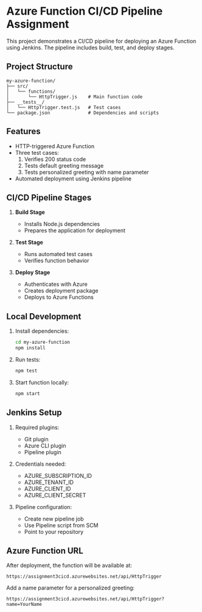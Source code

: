 # Azure Function CI/CD Pipeline Assignment

This project demonstrates a CI/CD pipeline for deploying an Azure Function using Jenkins. The pipeline includes build, test, and deploy stages.

## Project Structure

```
my-azure-function/
├── src/
│   └── functions/
│       └── HttpTrigger.js    # Main function code
├── __tests__/
│   └── HttpTrigger.test.js   # Test cases
└── package.json              # Dependencies and scripts
```

## Features

- HTTP-triggered Azure Function
- Three test cases:
  1. Verifies 200 status code
  2. Tests default greeting message
  3. Tests personalized greeting with name parameter
- Automated deployment using Jenkins pipeline

## CI/CD Pipeline Stages

1. **Build Stage**
   - Installs Node.js dependencies
   - Prepares the application for deployment

2. **Test Stage**
   - Runs automated test cases
   - Verifies function behavior

3. **Deploy Stage**
   - Authenticates with Azure
   - Creates deployment package
   - Deploys to Azure Functions

## Local Development

1. Install dependencies:
   ```bash
   cd my-azure-function
   npm install
   ```

2. Run tests:
   ```bash
   npm test
   ```

3. Start function locally:
   ```bash
   npm start
   ```

## Jenkins Setup

1. Required plugins:
   - Git plugin
   - Azure CLI plugin
   - Pipeline plugin

2. Credentials needed:
   - AZURE_SUBSCRIPTION_ID
   - AZURE_TENANT_ID
   - AZURE_CLIENT_ID
   - AZURE_CLIENT_SECRET

3. Pipeline configuration:
   - Create new pipeline job
   - Use Pipeline script from SCM
   - Point to your repository

## Azure Function URL

After deployment, the function will be available at:
```
https://assignment3cicd.azurewebsites.net/api/HttpTrigger
```

Add a name parameter for a personalized greeting:
```
https://assignment3cicd.azurewebsites.net/api/HttpTrigger?name=YourName
``` 